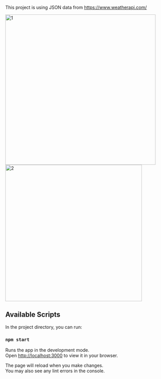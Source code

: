 This project is using JSON data from https://www.weatherapi.com/

<img width="470" alt="1" src="https://user-images.githubusercontent.com/97021890/178158934-839a26de-07f5-4e5a-a5bf-18b230ef349f.png">
<img width="427" alt="2" src="https://user-images.githubusercontent.com/97021890/178158940-75a1df98-4769-4eb0-8e72-66a6a9867e3f.png">


## Available Scripts

In the project directory, you can run:

### `npm start`

Runs the app in the development mode.\
Open [http://localhost:3000](http://localhost:3000) to view it in your browser.

The page will reload when you make changes.\
You may also see any lint errors in the console.
